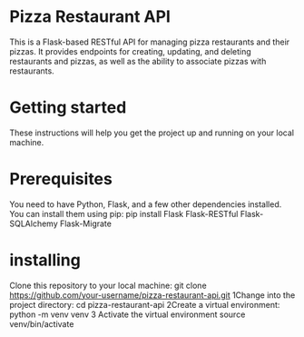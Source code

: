 # Pizza Restaurant API
This is a Flask-based RESTful API for managing pizza restaurants and their pizzas. It provides endpoints for creating, updating, and deleting restaurants and pizzas, as well as the ability to associate pizzas with restaurants.

# Getting started
These instructions will help you get the project up and running on your local machine.

# Prerequisites
You need to have Python, Flask, and a few other dependencies installed. You can install them using pip:
    pip install Flask Flask-RESTful Flask-SQLAlchemy Flask-Migrate
# installing
Clone this repository to your local machine:
git clone https://github.com/your-username/pizza-restaurant-api.git
1Change into the project directory:
cd pizza-restaurant-api
2Create a virtual environment:
  python -m venv venv
3 Activate the virtual environment
source venv/bin/activate